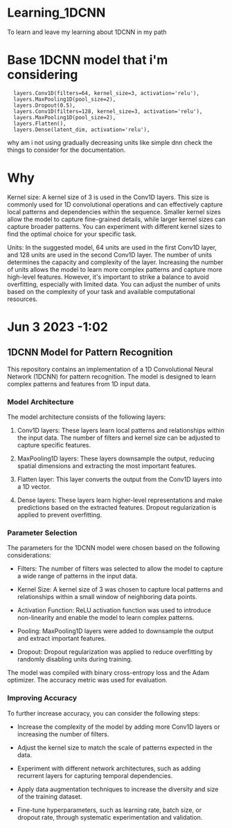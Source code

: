 # Learning_1DCNN
To learn and leave my learning about 1DCNN in my path

# Base 1DCNN model that i'm considering 
      layers.Conv1D(filters=64, kernel_size=3, activation='relu'),
      layers.MaxPooling1D(pool_size=2),
      layers.Dropout(0.5),
      layers.Conv1D(filters=128, kernel_size=3, activation='relu'),
      layers.MaxPooling1D(pool_size=2),
      layers.Flatten(),
      layers.Dense(latent_dim, activation='relu'),
 why am i not using gradually decreasing units like simple dnn check the things to consider for the documentation.
 
 # Why
Kernel size: A kernel size of 3 is used in the Conv1D layers. This size is commonly used for 1D convolutional operations and can effectively capture local patterns and dependencies within the sequence. Smaller kernel sizes allow the model to capture fine-grained details, while larger kernel sizes can capture broader patterns. You can experiment with different kernel sizes to find the optimal choice for your specific task.

Units: In the suggested model, 64 units are used in the first Conv1D layer, and 128 units are used in the second Conv1D layer. The number of units determines the capacity and complexity of the layer. Increasing the number of units allows the model to learn more complex patterns and capture more high-level features. However, it's important to strike a balance to avoid overfitting, especially with limited data. You can adjust the number of units based on the complexity of your task and available computational resources.

# Jun 3 2023 -1:02

## 1DCNN Model for Pattern Recognition

This repository contains an implementation of a 1D Convolutional Neural Network (1DCNN) for pattern recognition. The model is designed to learn complex patterns and features from 1D input data.

### Model Architecture

The model architecture consists of the following layers:

1. Conv1D layers: These layers learn local patterns and relationships within the input data. The number of filters and kernel size can be adjusted to capture specific features.

2. MaxPooling1D layers: These layers downsample the output, reducing spatial dimensions and extracting the most important features.

3. Flatten layer: This layer converts the output from the Conv1D layers into a 1D vector.

4. Dense layers: These layers learn higher-level representations and make predictions based on the extracted features. Dropout regularization is applied to prevent overfitting.

### Parameter Selection

The parameters for the 1DCNN model were chosen based on the following considerations:

- Filters: The number of filters was selected to allow the model to capture a wide range of patterns in the input data.

- Kernel Size: A kernel size of 3 was chosen to capture local patterns and relationships within a small window of neighboring data points.

- Activation Function: ReLU activation function was used to introduce non-linearity and enable the model to learn complex patterns.

- Pooling: MaxPooling1D layers were added to downsample the output and extract important features.

- Dropout: Dropout regularization was applied to reduce overfitting by randomly disabling units during training.

The model was compiled with binary cross-entropy loss and the Adam optimizer. The accuracy metric was used for evaluation.

### Improving Accuracy

To further increase accuracy, you can consider the following steps:

- Increase the complexity of the model by adding more Conv1D layers or increasing the number of filters.

- Adjust the kernel size to match the scale of patterns expected in the data.

- Experiment with different network architectures, such as adding recurrent layers for capturing temporal dependencies.

- Apply data augmentation techniques to increase the diversity and size of the training dataset.

- Fine-tune hyperparameters, such as learning rate, batch size, or dropout rate, through systematic experimentation and validation.
